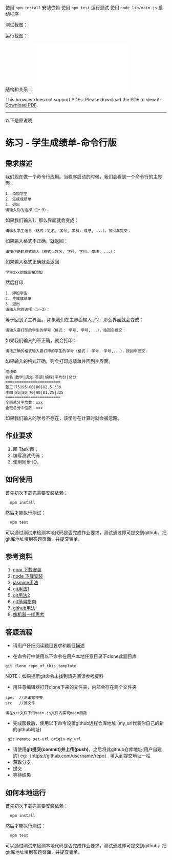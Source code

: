使用 `npm install` 安装依赖
使用 `npm test` 运行测试
使用 `node lib/main.js` 启动程序

测试截图：
[](results/npm-test-screenshot.png)

运行截图：
[](results/node-main-1.png)
[](results/node-main-2.png)
[](results/node-main-3.png)

结构和关系：
<object data="results/tasking-picture.pdf" type="application/pdf" width="700px" height="700px">
    <embed src="results/tasking-picture.pdf">
        <p>This browser does not support PDFs. Please download the PDF to view it: <a href="results/tasking-picture.pdf">Download PDF</a>.</p>
    </embed>
</object>

-----
以下是原说明

#  练习 - 学生成绩单-命令行版
## 需求描述
我们现在做一个命令行应用。当程序启动的时候，我们会看到一个命令行的主界面：
```
1. 添加学生
2. 生成成绩单
3. 退出
请输入你的选择（1～3）：
```
如果我们输入1，那么界面就会变成：
```
请输入学生信息（格式：姓名, 学号, 学科: 成绩, ...），按回车提交：
```
如果输入格式不正确，就返回：
```
请按正确的格式输入（格式：姓名, 学号, 学科: 成绩, ...）：
```
如果输入格式正确就会返回
```
学生xxx的成绩被添加
```
然后打印
```
1. 添加学生
2. 生成成绩单
3. 退出
请输入你的选择（1～3）：
```
等于回到了主界面。 
如果我们在主界面输入了2，那么界面就会变成：
```
请输入要打印的学生的学号（格式： 学号, 学号,...），按回车提交：
```
如果我们输入的不正确，就会打印：
```
请按正确的格式输入要打印的学生的学号（格式： 学号, 学号,...），按回车提交：
```
如果输入的格式正确，则会打印成绩单并回到主界面。
```
成绩单
姓名|数学|语文|英语|编程|平均分|总分 
========================
张三|75|95|80|80|82.5|330
李四|85|80|70|90|81.25|325
========================
全班总分平均数：xxx
全班总分中位数：xxx
```
如果我们输入的学号不存在，该学号在计算时就会被忽略。

## 作业要求
1. 画 Task 图；
1. 编写测试代码；
1. 使用同步 IO。

## 如何使用

首先初次下载完需要安装依赖：
```
  npm install
```

然后才能执行测试：

```
  npm test
```

可以通过测试来检测本地代码是否完成作业要求，测试通过即可提交到github，把git库地址填到答题页面，并提交表单。

## 参考资料
1. [npm 下载安装](https://github.com/npm/npm)
2. [node 下载安装](https://github.com/creationix/nvm)
3. [jasmine用法](http://jasmine.github.io/2.4/introduction.html)
4. [git用法1](https://github.com/doggy8088/Learn-Git-in-30-days/blob/master/docs/02%20%E5%9C%A8%20Windows%20%E5%B9%B3%E5%8F%B0%E5%BF%85%E8%A3%9D%E7%9A%84%E4%B8%89%E5%A5%97%20Git%20%E5%B7%A5%E5%85%B7.markdown)
5. [git用法2](https://try.github.io/levels/1/challenges/1)
6. [git简易指南](http://gitref.org/zh/index.html)
7. [github用法](https://guides.github.com/activities/hello-world/)
1. [像机器一样思考](https://www.zybuluo.com/jtong/note/403738)

## 答题流程
- 请用户仔细阅读题目要求和题目描述

- 在命令行中使用以下命令在用户本地任意目录下clone此题目库
```
git clone repo_of_this_template
```
NOTE：如果提示git命令未找到请先阅读参考资料
- 用任意编辑器打开clone下来的文件夹，内部会存在两个文件夹
```
spec  //测试文件夹
src   //源文件
```
`请在src文件下的main.js文件内实现main函数`

- 完成函数后，使用以下命令设置github远程仓库地址 (my_url代表你自己的新的github地址)
```
 git remote set-url origin my_url
```
- 请使用**git提交(commit)**并**上传(push)**，之后将此github仓库地址(用户自建的) eg:（https://github.com/username/repo） 填入到提交地址一栏 
- 获取分支
- 提交
- 等待结果


## 如何本地运行

首先初次下载完需要安装依赖：

```
  npm install
```

然后才能执行测试：

```
  npm test
```

可以通过测试来检测本地代码是否完成作业要求，测试通过即可提交到github，把git库地址填到答题页面，并提交表单。
